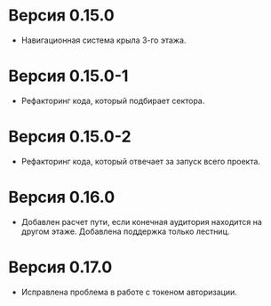 # Версия 0.15.0
- Навигационная система крыла 3-го этажа.

# Версия 0.15.0-1
- Рефакторинг кода, который подбирает сектора.

# Версия 0.15.0-2
- Рефакторинг кода, который отвечает за запуск всего проекта.

# Версия 0.16.0
- Добавлен расчет пути, если конечная аудитория находится на другом этаже. Добавлена поддержка только лестниц.

# Версия 0.17.0
- Исправлена проблема в работе с токеном авторизации.